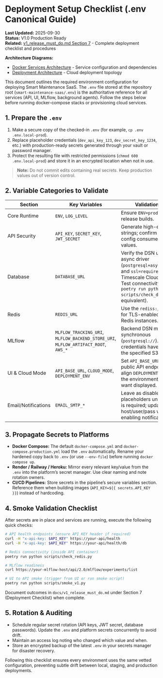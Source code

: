 # Deployment Setup Checklist (.env Canonical Guide)

**Last Updated:** 2025-09-30  
**Status:** V1.0 Production Ready  
**Related:** [v1_release_must_do.md Section 7](./v1_release_must_do.md) - Complete deployment checklist and procedures

**Architecture Diagrams:**
- [Docker Services Architecture](./SYSTEM_AND_ARCHITECTURE.md#26-docker-services-architecture) - Service configuration and dependencies
- [Deployment Architecture](./SYSTEM_AND_ARCHITECTURE.md#appendix-d-deployment-architecture-future-oriented-illustration) - Cloud deployment topology

This document outlines the required environment configuration for deploying Smart Maintenance SaaS. The `.env` file stored at the repository root (`smart-maintenance-saas/.env`) is the authoritative reference for all services (API, UI, MLflow, background agents). Follow the steps below before running docker-compose stacks or provisioning cloud services.

## 1. Prepare the `.env`

1. Make a secure copy of the checked-in `.env` (for example, `cp .env .env.local-prod`).
2. Replace placeholder credentials (`dev_api_key_123`, `dev_secret_key_1234`, etc.) with production-ready secrets generated through your vault or password manager.
3. Protect the resulting file with restricted permissions (`chmod 600 .env.local-prod`) and store it in an encrypted location when not in use.

> **Note:** Do not commit edits containing real secrets. Keep production values out of version control.

## 2. Variable Categories to Validate

| Section | Key Variables | Validation Tips |
|---------|---------------|-----------------|
| Core Runtime | `ENV`, `LOG_LEVEL` | Ensure `ENV=production` for release builds. |
| API Security | `API_KEY`, `SECRET_KEY`, `JWT_SECRET` | Generate high-entropy strings; confirm FastAPI config consumes the same values. |
| Database | `DATABASE_URL` | Verify the DSN uses the async driver (`postgresql+asyncpg://...`) and `ssl=require` if Timescale Cloud is in use. Test connectivity with `poetry run python scripts/check_db.py` (or equivalent). |
| Redis | `REDIS_URL` | Use the `rediss://` scheme for TLS-enabled managed Redis instances. |
| MLflow | `MLFLOW_TRACKING_URI`, `MLFLOW_BACKEND_STORE_URI`, `MLFLOW_ARTIFACT_ROOT`, `AWS_*` | Backend DSN must be synchronous (`postgresql://`). Confirm credentials have access to the specified S3 bucket. |
| UI & Cloud Mode | `API_BASE_URL`, `CLOUD_MODE`, `DEPLOYMENT_ENV` | Set `API_BASE_URL` to the public API endpoint and align `DEPLOYMENT_ENV` with the environment badge you want displayed. |
| Email/Notifications | `EMAIL_SMTP_*` | Leave as disabled placeholders unless email is required; update host/user/pass when enabling notifications. |

## 3. Propagate Secrets to Platforms

- **Docker Compose:** The default `docker-compose.yml` and `docker-compose.production.yml` load the `.env` automatically. Rename your hardened copy back to `.env` (or use `--env-file`) before running `docker compose up`.
- **Render / Railway / Heroku:** Mirror every relevant key/value from the `.env` into the platform’s secret manager. Use clear naming and note rotation owners.
- **CI/CD Pipelines:** Store secrets in the pipeline’s secure variables section. Reference them when building images (`API_KEY=${{ secrets.API_KEY }}`) instead of hardcoding.

## 4. Smoke Validation Checklist

After secrets are in place and services are running, execute the following quick checks:

```bash
# API health endpoints (ensure API_KEY header if required)
curl -H "x-api-key: $API_KEY" https://your-api/health
curl -H "x-api-key: $API_KEY" https://your-api/health/db

# Redis connectivity (inside API container)
poetry run python scripts/check_redis.py

# MLflow readiness
curl https://your-mlflow-host/api/2.0/mlflow/experiments/list

# UI to API smoke (trigger from UI or run smoke script)
poetry run python scripts/smoke_v1.py
```

Document outcomes in `docs/v1_release_must_do.md` under Section 7 (Deployment Checklist) when complete.

## 5. Rotation & Auditing

- Schedule regular secret rotation (API keys, JWT secret, database passwords). Update the `.env` and platform secrets concurrently to avoid drift.
- Maintain an access log noting who changed which value and when.
- Store an encrypted backup of the latest `.env` in your secrets manager for disaster recovery.

Following this checklist ensures every environment uses the same vetted configuration, preventing subtle drift between local, staging, and production deployments.
